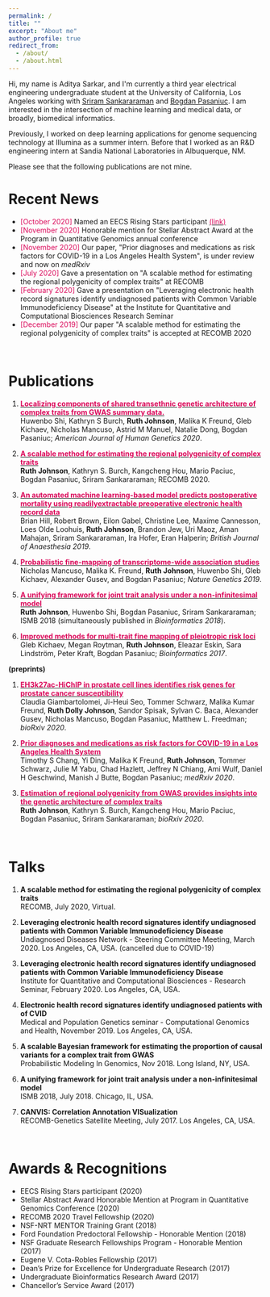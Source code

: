 ```yaml
---
permalink: /
title: ""
excerpt: "About me"
author_profile: true
redirect_from: 
  - /about/
  - /about.html
---
```




Hi, my name is Aditya Sarkar, and I'm currently a third year electrical engineering undergraduate student at the University of California, Los Angeles working with [Sriram Sankararaman](http://web.cs.ucla.edu/~sriram/http://web.cs.ucla.edu/~sriram/) and [Bogdan Pasaniuc](https://bogdan.dgsom.ucla.edu/pages/). I am interested in the intersection of machine learning and medical data, or broadly, biomedical informatics. 

Previously, I worked on deep learning applications for genome sequencing technology at Illumina as a summer intern. Before that I worked as an R&D engineering intern at Sandia National Laboratories in Albuquerque, NM. 

Please see that the following publications are not mine.

Recent News
======
* <span style="color:#db0a5b">[October 2020]</span> Named an EECS Rising Stars participant [<span style="color:#db0a5b"> (link) </span>](https://www2.eecs.berkeley.edu/risingstars/2020/participants/johnson.shtml)
* <span style="color:#db0a5b">[November 2020]</span> Honorable mention for Stellar Abstract Award at the Program in Quantitative Genomics annual conference
* <span style="color:#db0a5b">[November 2020]</span> Our paper, "Prior diagnoses and medications as risk factors for COVID-19 in a Los Angeles Health System", is under review and now on *medRxiv* 
* <span style="color:#db0a5b">[July 2020]</span> Gave a presentation on "A scalable method for estimating the regional polygenicity of complex traits" at RECOMB 
* <span style="color:#db0a5b">[February 2020]</span> Gave a presentation on "Leveraging electronic health record signatures identify undiagnosed patients with Common Variable Immunodeficiency Disease" at the Institute for Quantitative and Computational Biosciences Research Seminar
* <span style="color:#db0a5b">[December 2019]</span> Our paper "A scalable method for estimating the regional polygenicity of complex traits" is accepted at RECOMB 2020

<br>

Publications
======

1. [<span style="color:#db0a5b"> **Localizing components of shared transethnic genetic architecture of complex traits from GWAS
summary data.**</span>](https://www.sciencedirect.com/science/article/abs/pii/S000292972030121X) <br> Huwenbo Shi, Kathryn S Burch, __Ruth Johnson__, Malika K Freund, Gleb Kichaev, Nicholas Mancuso,
Astrid M Manuel, Natalie Dong, Bogdan Pasaniuc; *American Journal of Human Genetics 2020*.

2. [<span style="color:#db0a5b"> **A scalable method for estimating the regional polygenicity of complex traits**</span>](https://www.biorxiv.org/content/10.1101/2020.01.15.908095v1) <br> __Ruth Johnson__, Kathryn S. Burch, Kangcheng Hou, Mario Paciuc, Bogdan Pasaniuc, Sriram Sankararaman; RECOMB 2020.

3. [<span style="color:#db0a5b"> **An automated machine learning-based model predicts postoperative mortality using readilyextractable preoperative electronic health record data**</span>](https://bjanaesthesia.org/article/S0007-0912(19)30646-4/fulltext) <br> Brian Hill, Robert Brown, Eilon Gabel, Christine Lee, Maxime Cannesson, Loes Olde Loohuis, __Ruth Johnson__, Brandon Jew, Uri Maoz, Aman Mahajan, Sriram Sankararaman, Ira Hofer, Eran Halperin; *British
Journal of Anaesthesia 2019*.

4. [<span style="color:#db0a5b"> **Probabilistic fine-mapping of transcriptome-wide association studies**</span>](https://www.nature.com/articles/s41588-019-0367-1) <br> Nicholas Mancuso, Malika K. Freund, __Ruth Johnson__, Huwenbo Shi, Gleb Kichaev, Alexander Gusev,
and Bogdan Pasaniuc; *Nature Genetics 2019*.

5. [<span style="color:#db0a5b"> **A unifying framework for joint trait analysis under a non-infinitesimal model**</span>](https://academic.oup.com/bioinformatics/article/34/13/i195/5045708) <br> __Ruth Johnson__, Huwenbo Shi, Bogdan Pasaniuc, Sriram Sankararaman; ISMB 2018 (simultaneously published in *Bioinformatics 2018*).


6. [<span style="color:#db0a5b"> **Improved methods for multi-trait fine mapping of pleiotropic risk loci**</span>](https://academic.oup.com/bioinformatics/article/33/2/248/2525720) <br> Gleb Kichaev, Megan Roytman, __Ruth Johnson__, Eleazar Eskin, Sara Lindström, Peter Kraft, Bogdan Pasaniuc; *Bioinformatics 2017*.

**(preprints)**

1. [<span style="color:#db0a5b">**EH3k27ac-HiChIP in prostate cell lines identifies risk genes for prostate cancer susceptibility**</span>](https://www.biorxiv.org/content/10.1101/2020.10.23.352351v1) <br> Claudia Giambartolomei, Ji-Heui Seo, Tommer Schwarz, Malika Kumar Freund, **Ruth Dolly Johnson**, Sandor Spisak, Sylvan C. Baca, Alexander Gusev, Nicholas Mancuso, Bogdan Pasaniuc, Matthew L. Freedman; *bioRxiv 2020*.

2. [<span style="color:#db0a5b">**Prior diagnoses and medications as risk factors for COVID-19 in a Los Angeles Health System**</span>](https://www.medrxiv.org/content/10.1101/2020.07.03.20145581v2) <br> Timothy S Chang, Yi Ding, Malika K Freund, **Ruth Johnson**, Tommer Schwarz, Julie M Yabu, Chad
Hazlett, Jeffrey N Chiang, Ami Wulf, Daniel H Geschwind, Manish J Butte, Bogdan Pasaniuc; *medRxiv
2020*.

3. [<span style="color:#db0a5b">**Estimation of regional polygenicity from GWAS provides insights into the genetic architecture
of complex traits**</span>](https://www.biorxiv.org/content/10.1101/2020.01.15.908095v1) <br> __Ruth Johnson__, Kathryn S. Burch, Kangcheng Hou, Mario Paciuc, Bogdan Pasaniuc, Sriram Sankararaman; *bioRxiv 2020*.


<br>

Talks
======

1. **A scalable method for estimating the regional polygenicity of complex traits**  <br> RECOMB, July 2020, Virtual. 

2. **Leveraging electronic health record signatures identify undiagnosed patients with Common
Variable Immunodeficiency Disease** <br> Undiagnosed Diseases Network - Steering Committee Meeting, March 2020. Los Angeles, CA, USA.
(cancelled due to COVID-19)

3. **Leveraging electronic health record signatures identify undiagnosed patients with Common
Variable Immunodeficiency Disease** <br> Institute for Quantitative and Computational Biosciences - Research Seminar, February 2020. Los Angeles, CA, USA.

4. **Electronic health record signatures identify undiagnosed patients with of CVID** <br> Medical and Population Genetics seminar - Computational Genomics and Health, November 2019. Los Angeles, CA, USA.

5. **A scalable Bayesian framework for estimating the proportion of causal variants for a complex trait from GWAS** <br> Probabilistic Modeling In Genomics, Nov 2018. Long Island, NY, USA.

6. **A unifying framework for joint trait analysis under a non-infinitesimal model** <br> ISMB 2018, July 2018. Chicago, IL, USA.

7. **CANVIS: Correlation Annotation VISualization** <br> RECOMB-Genetics Satellite Meeting, July 2017. Los Angeles, CA, USA.

<br>

Awards & Recognitions
======

* EECS Rising Stars participant (2020)
* Stellar Abstract Award Honorable Mention at Program in Quantitative Genomics Conference (2020)
* RECOMB 2020 Travel Fellowship (2020)
* NSF-NRT MENTOR Training Grant (2018)
* Ford Foundation Predoctoral Fellowship - Honorable Mention (2018)
* NSF Graduate Research Fellowships Program - Honorable Mention (2017)
* Eugene V. Cota-Robles Fellowship (2017)
* Dean’s Prize for Excellence for Undergraduate Research (2017)
* Undergraduate Bioinformatics Research Award (2017)
* Chancellor’s Service Award (2017)


